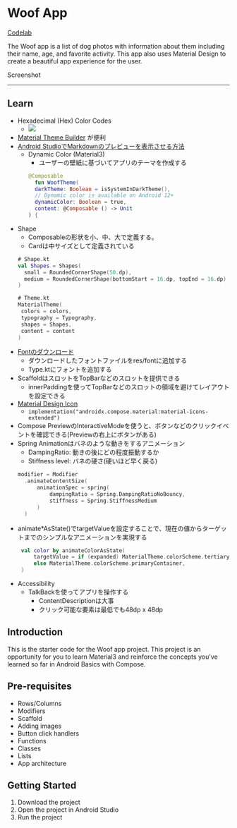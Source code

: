 Woof App
==================================
[Codelab](https://developer.android.com/codelabs/basic-android-kotlin-compose-material-theming?continue=https://developer.android.com/courses/pathways/android-basics-compose-unit-3-pathway-3?hl%3Dja%23codelab-https://developer.android.com/codelabs/basic-android-kotlin-compose-material-theming#3)

The Woof app is a list of dog photos with information about them including their name, age, and favorite activity. This app also uses Material Design to create a beautiful app experience for the user.

Screenshot

----------


Learn
-----
- Hexadecimal (Hex) Color Codes
    - <img src="https://github.com/user-attachments/assets/d999a245-bb8e-48fa-9e75-2d1c27e6e10b">
- [Material Theme Builder](https://m3.material.io/theme-builder#/custom) が便利
- [Android StudioでMarkdownのプレビューを表示させる方法](https://qiita.com/noobar/items/8edd6f7da28666e1b5cb)
  - Dynamic Color (Material3)
    - ユーザーの壁紙に基づいてアプリのテーマを作成する
    ```kotlin
    @Composable
      fun WoofTheme(
      darkTheme: Boolean = isSystemInDarkTheme(),
      // Dynamic color is available on Android 12+
      dynamicColor: Boolean = true,
      content: @Composable () -> Unit
    ) {

- Shape
  - Composableの形状を小、中、大で定義する。
  - Cardは中サイズとして定義されている
  ```kotlin
  # Shape.kt
  val Shapes = Shapes(
    small = RoundedCornerShape(50.dp),
    medium = RoundedCornerShape(bottomStart = 16.dp, topEnd = 16.dp)
  )
  
  # Theme.kt
  MaterialTheme(
   colors = colors,
   typography = Typography,
   shapes = Shapes,
   content = content
  )
- [Fontのダウンロード](https://fonts.google.com/)
  - ダウンロードしたフォントファイルをres/fontに追加する 
  - Type.ktにフォントを追加する
- ScaffoldはスロットをTopBarなどのスロットを提供できる
  - innerPaddingを使ってTopBarなどのスロットの領域を避けてレイアウトを設定できる
- [Material Design Icon](https://material.io/resources/icons/?style=baseline)
  - `implementation("androidx.compose.material:material-icons-extended")`
- Compose PreviewのInteractiveModeを使うと、ボタンなどのクリックイベントを確認できる(Previewの右上にボタンがある)
- Spring Animationはバネのような動きをするアニメーション
  - DampingRatio: 動きの後にどの程度振動するか
  - Stiffness level: バネの硬さ(硬いほど早く戻る)
  ```kotlin
  modifier = Modifier
    .animateContentSize(
        animationSpec = spring(
            dampingRatio = Spring.DampingRatioNoBouncy,
            stiffness = Spring.StiffnessMedium
        )
    )
- animate*AsState()でtargetValueを設定することで、現在の値からターゲットまでのシンプルなアニメーションを実現する
  ```kotlin
   val color by animateColorAsState(
       targetValue = if (expanded) MaterialTheme.colorScheme.tertiaryContainer
       else MaterialTheme.colorScheme.primaryContainer,
   )
- Accessibility
  - TalkBackを使ってアプリを操作する
    - ContentDescriptionは大事
    - クリック可能な要素は最低でも48dp x 48dp

Introduction
------------

This is the starter code for the Woof app project. This project is an opportunity for you to learn Material3 and reinforce the concepts you've learned so far in Android Basics with Compose.

Pre-requisites
--------------

- Rows/Columns
- Modifiers
- Scaffold
- Adding images
- Button click handlers
- Functions
- Classes
- Lists
- App architecture

Getting Started
---------------

1. Download the project
2. Open the project in Android Studio
3. Run the project
